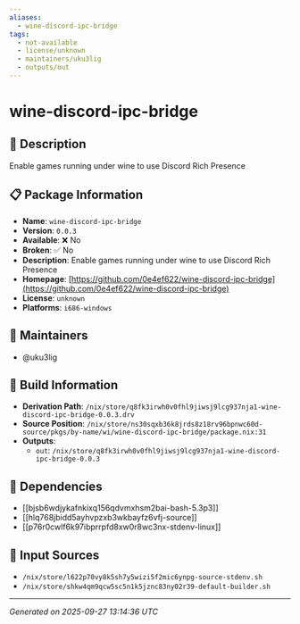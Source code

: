 ```yaml
---
aliases:
  - wine-discord-ipc-bridge
tags:
  - not-available
  - license/unknown
  - maintainers/uku3lig
  - outputs/out
---
```


# wine-discord-ipc-bridge

## 📝 Description

Enable games running under wine to use Discord Rich Presence

## 📋 Package Information

- **Name**: `wine-discord-ipc-bridge`
- **Version**: `0.0.3`
- **Available**: ❌ No
- **Broken**: ✅ No
- **Description**: Enable games running under wine to use Discord Rich Presence
- **Homepage**: [https://github.com/0e4ef622/wine-discord-ipc-bridge](https://github.com/0e4ef622/wine-discord-ipc-bridge)
- **License**: `unknown`
- **Platforms**: `i686-windows`
## 👥 Maintainers

- @uku3lig


## 🔧 Build Information

- **Derivation Path**: `/nix/store/q8fk3irwh0v0fhl9jiwsj9lcg937nja1-wine-discord-ipc-bridge-0.0.3.drv`
- **Source Position**: `/nix/store/ns30sqxb36k8jrds8z18rv96bpnwc60d-source/pkgs/by-name/wi/wine-discord-ipc-bridge/package.nix:31`
- **Outputs**:
  - `out`:  `/nix/store/q8fk3irwh0v0fhl9jiwsj9lcg937nja1-wine-discord-ipc-bridge-0.0.3`

## 🔗 Dependencies

- [[bjsb6wdjykafnkixq156qdvmxhsm2bai-bash-5.3p3]]
- [[hlq768jbidd5ayhvpzxb3wkbayfz6vfj-source]]
- [[p76r0cwlf6k97ibprrpfd8xw0r8wc3nx-stdenv-linux]]

## 📁 Input Sources

- `/nix/store/l622p70vy8k5sh7y5wizi5f2mic6ynpg-source-stdenv.sh`
- `/nix/store/shkw4qm9qcw5sc5n1k5jznc83ny02r39-default-builder.sh`

---
*Generated on 2025-09-27 13:14:36 UTC*
